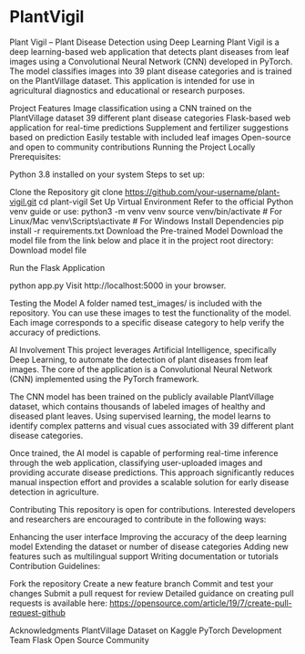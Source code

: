 # PlantVigil
Plant Vigil – Plant Disease Detection using Deep Learning
Plant Vigil is a deep learning-based web application that detects plant diseases from leaf images using a Convolutional Neural Network (CNN) developed in PyTorch. The model classifies images into 39 plant disease categories and is trained on the PlantVillage dataset. This application is intended for use in agricultural diagnostics and educational or research purposes.

Project Features
Image classification using a CNN trained on the PlantVillage dataset
39 different plant disease categories
Flask-based web application for real-time predictions
Supplement and fertilizer suggestions based on prediction
Easily testable with included leaf images
Open-source and open to community contributions
Running the Project Locally
Prerequisites:

Python 3.8 installed on your system
Steps to set up:

Clone the Repository
git clone https://github.com/your-username/plant-vigil.git
cd plant-vigil
Set Up Virtual Environment Refer to the official Python venv guide or use:
python3 -m venv venv
source venv/bin/activate  # For Linux/Mac
venv\Scripts\activate     # For Windows
Install Dependencies
pip install -r requirements.txt
Download the Pre-trained Model Download the model file from the link below and place it in the project root directory: Download model file

Run the Flask Application

python app.py
Visit http://localhost:5000 in your browser.

Testing the Model
A folder named test_images/ is included with the repository. You can use these images to test the functionality of the model. Each image corresponds to a specific disease category to help verify the accuracy of predictions.

AI Involvement
This project leverages Artificial Intelligence, specifically Deep Learning, to automate the detection of plant diseases from leaf images. The core of the application is a Convolutional Neural Network (CNN) implemented using the PyTorch framework.

The CNN model has been trained on the publicly available PlantVillage dataset, which contains thousands of labeled images of healthy and diseased plant leaves. Using supervised learning, the model learns to identify complex patterns and visual cues associated with 39 different plant disease categories.

Once trained, the AI model is capable of performing real-time inference through the web application, classifying user-uploaded images and providing accurate disease predictions. This approach significantly reduces manual inspection effort and provides a scalable solution for early disease detection in agriculture.

Contributing
This repository is open for contributions. Interested developers and researchers are encouraged to contribute in the following ways:

Enhancing the user interface
Improving the accuracy of the deep learning model
Extending the dataset or number of disease categories
Adding new features such as multilingual support
Writing documentation or tutorials
Contribution Guidelines:

Fork the repository
Create a new feature branch
Commit and test your changes
Submit a pull request for review
Detailed guidance on creating pull requests is available here: https://opensource.com/article/19/7/create-pull-request-github

Acknowledgments
PlantVillage Dataset on Kaggle
PyTorch Development Team
Flask Open Source Community
